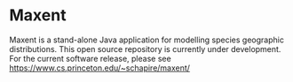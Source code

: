 # Maxent
Maxent is a stand-alone Java application for modelling species geographic distributions.  This open source repository is currently under development.  For the current software release, please see https://www.cs.princeton.edu/~schapire/maxent/
